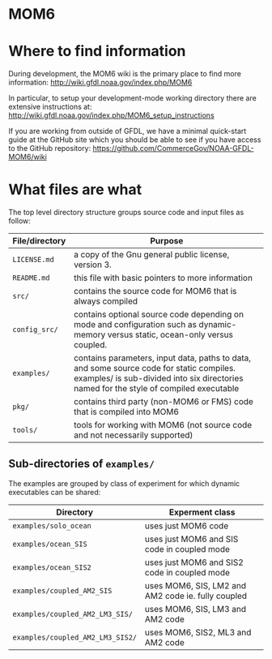 # MOM6

# Where to find information

During development, the MOM6 wiki is the primary place to find more information:
  http://wiki.gfdl.noaa.gov/index.php/MOM6

In particular, to setup your development-mode working directory there are extensive instructions at:
  http://wiki.gfdl.noaa.gov/index.php/MOM6_setup_instructions

If you are working from outside of GFDL, we have a minimal quick-start guide at the GitHub site
which you should be able to see if you have access to the GitHub repository:
  https://github.com/CommerceGov/NOAA-GFDL-MOM6/wiki

# What files are what

The top level directory structure groups source code and input files as follow:

| File/directory    | Purpose |
| --------------    | ------- |
| ```LICENSE.md```  | a copy of the Gnu general public license, version 3. |
| ```README.md```   | this file with basic pointers to more information |
| ```src/```        | contains the source code for MOM6 that is always compiled |
| ```config_src/``` | contains optional source code depending on mode and configuration such as dynamic-memory versus static, ocean-only versus coupled. |
| ```examples/```   | contains parameters, input data, paths to data, and some source code for static compiles. examples/ is sub-divided into six directories named for the style of compiled executable |
| ```pkg/```        | contains third party (non-MOM6 or FMS) code that is compiled into MOM6 |
| ```tools/```      | tools for working with MOM6 (not source code and not necessarily supported) |

## Sub-directories of ```examples/```

The examples are grouped by class of experiment for which dynamic executables can be shared:

| Directory                            | Experment class |
| ---------                            | --------------- |
| ```examples/solo_ocean```            | uses just MOM6 code |
| ```examples/ocean_SIS```             | uses just MOM6 and SIS code in coupled mode |
| ```examples/ocean_SIS2```            | uses just MOM6 and SIS2 code in coupled mode |
| ```examples/coupled_AM2_SIS```       | uses MOM6, SIS, LM2 and AM2 code ie. fully coupled |
| ```examples/coupled_AM2_LM3_SIS/```  | uses MOM6, SIS, LM3 and AM2 code |
| ```examples/coupled_AM2_LM3_SIS2/``` | uses MOM6, SIS2, ML3 and AM2 code |
